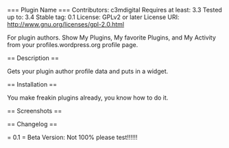 === Plugin Name ===
Contributors: c3mdigital
Requires at least: 3.3
Tested up to: 3.4
Stable tag: 0.1
License: GPLv2 or later
License URI: http://www.gnu.org/licenses/gpl-2.0.html

For plugin authors. Show My Plugins, My favorite Plugins, and My Activity from your profiles.wordpress.org profile page.

== Description ==

Gets your plugin author profile data and puts in a widget.

== Installation ==

You make freakin plugins already,  you know how to do it.

== Screenshots ==



== Changelog ==

= 0.1 =
Beta Version: Not 100% please test!!!!!!



